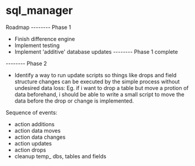 # sql_manager

Roadmap
-------- Phase 1
* Finish difference engine
* Implement testing
* Implement 'additive' database updates
-------- Phase 1 complete

-------- Phase 2
* Identify a way to run update scripts so things like drops and field structure changes can be executed by the simple process without undesired data loss:
    Eg. if i want to drop a table but move a protion of data beforehand, i should be able to write a small script to move the data before the drop or change is implemented.

Sequence of events:
* action additions
* action data moves
* action data changes
* action updates
* action drops
* cleanup temp_ dbs, tables and fields